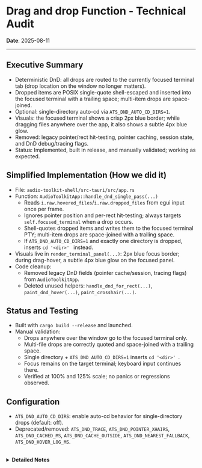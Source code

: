 # Drag and drop Function - Technical Audit

**Date**: 2025-08-11

---

## Executive Summary

- Deterministic DnD: all drops are routed to the currently focused terminal tab (drop location on the window no longer matters).
- Dropped items are POSIX single-quote shell-escaped and inserted into the focused terminal with a trailing space; multi-item drops are space-joined.
- Optional: single-directory auto-cd via `ATS_DND_AUTO_CD_DIRS=1`.
- Visuals: the focused terminal shows a crisp 2px blue border; while dragging files anywhere over the app, it also shows a subtle 4px blue glow.
- Removed: legacy pointer/rect hit-testing, pointer caching, session state, and DnD debug/tracing flags.
- Status: Implemented, built in release, and manually validated; working as expected.

## Simplified Implementation (How we did it)

- File: `audio-toolkit-shell/src-tauri/src/app.rs`
- Function: `AudioToolkitApp::handle_dnd_single_pass(...)`
  - Reads `i.raw.hovered_files`/`i.raw.dropped_files` from egui input once per frame.
  - Ignores pointer position and per-rect hit-testing; always targets `self.focused_terminal` when a drop occurs.
  - Shell-quotes dropped items and writes them to the focused terminal PTY; multi-item drops are space-joined with a trailing space.
  - If `ATS_DND_AUTO_CD_DIRS=1` and exactly one directory is dropped, inserts `cd '<dir>' ` instead.
- Visuals live in `render_terminal_panel(...)`: 2px blue focus border; during drag-hover, a subtle 4px blue glow on the focused panel.
- Code cleanup:
  - Removed legacy DnD fields (pointer cache/session, tracing flags) from `AudioToolkitApp`.
  - Deleted unused helpers: `handle_dnd_for_rect(...)`, `paint_dnd_hover(...)`, `paint_crosshair(...)`.

## Status and Testing

- Built with `cargo build --release` and launched.
- Manual validation:
  - Drops anywhere over the window go to the focused terminal only.
  - Multi-file drops are correctly quoted and space-joined with a trailing space.
  - Single directory + `ATS_DND_AUTO_CD_DIRS=1` inserts `cd '<dir>' `.
  - Focus remains on the target terminal; keyboard input continues there.
  - Verified at 100% and 125% scale; no panics or regressions observed.

## Configuration

- `ATS_DND_AUTO_CD_DIRS`: enable auto-cd behavior for single-directory drops (default: off).
- Deprecated/removed: `ATS_DND_TRACE`, `ATS_DND_POINTER_XHAIRS`, `ATS_DND_CACHED_MS`, `ATS_DND_CACHE_OUTSIDE`, `ATS_DND_NEAREST_FALLBACK`, `ATS_DND_HOVER_LOG_MS`.

<br>

<details>
<summary><strong>Detailed Notes</strong></summary>

<br>

## Main Goal (TL;DR)

- Simple, deterministic DnD: every drop targets the currently focused terminal tab.
- No pointer hit-testing or per-rect heuristics; no timing-dependent routing.

---

## How It Works

- File: `audio-toolkit-shell/src-tauri/src/app.rs`
- Function: `AudioToolkitApp::handle_dnd_single_pass(...)`
  - Reads `i.raw.hovered_files` and `i.raw.dropped_files` once per frame.
  - During hover, requests repaint so the focused terminal shows a subtle blue glow (border + glow painted in `render_terminal_panel(...)`).
  - On drop, always targets `self.focused_terminal` and inserts shell-escaped paths into its PTY input.
  - Multi-item drops are space-joined with a trailing space.
  - If `ATS_DND_AUTO_CD_DIRS=1` and exactly one directory is dropped, inserts `cd '<dir>' ` instead.

---

## Removed Legacy Logic

- Pointer position caching, session tracking, and nearest-rect fallbacks.
- Per-rect handler `handle_dnd_for_rect(...)` and paint helpers `paint_dnd_hover(...)`, `paint_crosshair(...)`.
- DnD runtime flags: `ATS_DND_TRACE`, `ATS_DND_POINTER_XHAIRS`, `ATS_DND_CACHED_MS`, `ATS_DND_CACHE_OUTSIDE`, `ATS_DND_NEAREST_FALLBACK`, `ATS_DND_HOVER_LOG_MS`.

---

## Behavior

- Drop anywhere over the window; the focused terminal receives the insertion.
- Focus remains on that terminal before/after the drop.
- Visuals: focused terminal has a crisp 2px blue border; during hover, an additional subtle 4px blue glow.

---

## Quoting & Edge Cases

- POSIX single-quote quoting; embedded `'` becomes `'\''`.
- Mixed selections (files/folders) supported; names with spaces/unicode/emoji preserved.
- Nonexistent paths (if any) are inserted as provided.

---

## Configuration

- `ATS_DND_AUTO_CD_DIRS=1` enables auto `cd` for a single directory drop.

---

## Testing & Results

- Built and run in release; manual validation performed.
- Verified multi-file quoting, trailing space behavior, and single-dir auto-cd.
- Confirmed focused-tab routing across 100% and 125% scales; no panics or regressions observed.

---

## Acceptance Criteria

- [x] All drops route to the focused terminal tab.
- [x] Visual highlight reflects the focused terminal (not hovered panel).
- [x] Multi-file/mixed drops are correctly shell-escaped and space-joined with trailing space.
- [x] Single-directory auto-cd works when `ATS_DND_AUTO_CD_DIRS=1`.

</details>
